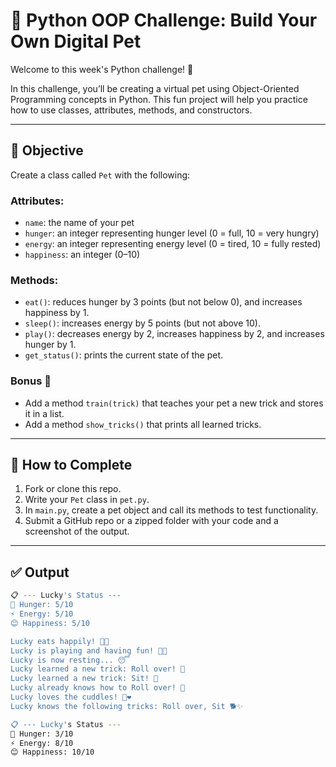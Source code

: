 # 🐶 Python OOP Challenge: Build Your Own Digital Pet

Welcome to this week's Python challenge! 🎉

In this challenge, you’ll be creating a virtual pet using Object-Oriented Programming concepts in Python. This fun project will help you practice how to use classes, attributes, methods, and constructors.

---

## 🧠 Objective

Create a class called `Pet` with the following:

### Attributes:
- `name`: the name of your pet
- `hunger`: an integer representing hunger level (0 = full, 10 = very hungry)
- `energy`: an integer representing energy level (0 = tired, 10 = fully rested)
- `happiness`: an integer (0–10)

### Methods:
- `eat()`: reduces hunger by 3 points (but not below 0), and increases happiness by 1.
- `sleep()`: increases energy by 5 points (but not above 10).
- `play()`: decreases energy by 2, increases happiness by 2, and increases hunger by 1.
- `get_status()`: prints the current state of the pet.

### Bonus 🎯
- Add a method `train(trick)` that teaches your pet a new trick and stores it in a list.
- Add a method `show_tricks()` that prints all learned tricks.

---

## 📝 How to Complete

1. Fork or clone this repo.
2. Write your `Pet` class in `pet.py`.
3. In `main.py`, create a pet object and call its methods to test functionality.
4. Submit a GitHub repo or a zipped folder with your code and a screenshot of the output.

---

## ✅ Output

```bash
📋 --- Lucky's Status ---
🍗 Hunger: 5/10
⚡ Energy: 5/10
😊 Happiness: 5/10

Lucky eats happily! 🥣😋
Lucky is playing and having fun! 🎾😄
Lucky is now resting... 😴
Lucky learned a new trick: Roll over! 🎉
Lucky learned a new trick: Sit! 🎉
Lucky already knows how to Roll over! 🧠
Lucky loves the cuddles! 🐾❤️
Lucky knows the following tricks: Roll over, Sit 🐕✨

📋 --- Lucky's Status ---
🍗 Hunger: 3/10
⚡ Energy: 8/10
😊 Happiness: 10/10
```

